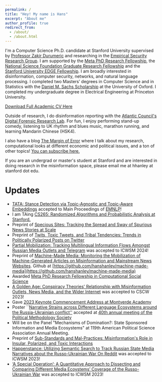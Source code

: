 ```yaml
---
permalink: /
title: "Hey! My name is Hans"
excerpt: "About me"
author_profile: true
redirect_from: 
  - /about/
  - /about.html
---
```



I'm a Computer Science Ph.D. candidate at Stanford University supervised by [Professor Zakir Durumeric](https://zakird.com/) and researching in the [Empirical Security Research Group](https://esrg.stanford.edu/). I am supported by the [Meta PhD Research Fellowship](https://research.facebook.com/blog/2023/4/announcing-the-2023-meta-research-phd-fellowship-award-winners/), the [National Science Foundation Graduate Research Fellowship](https://www.nsfgrfp.org/) and the [Stanford University EDGE Fellowship](https://vpge.stanford.edu/fellowships-funding/enhancing-diversity-graduate/details). I am broadly interested in disinformation, computer security, networks, and natural language processing. I completed two Masters’ degrees in Computer Science and in Statistics with the [Daniel M. Sachs Scholarship](https://sachs.princeton.edu/) at the University of Oxford. I completed my undergraduate degree in Electrical Engineering at Princeton University.

[Download Full Academic CV Here](https://www.hanshanley.com/files/Hans_WA_Hanley_CV.pdf)

Outside of research, I do disinformation reporting with the [Atlantic Council's Digital Forensic Research Lab](https://www.atlanticcouncil.org/programs/digital-forensic-research-lab/). For fun, I enjoy performing stand-up comedy, listening to UK rhythm and blues music, marathon running, and learning Mandarin Chinese (HSK4).

I also have a blog [The Margin of Error](https://www.themarginoferror.com/) where I talk about my research, computational looks at different economic and political issues, and a ton of other topics! [You can subscribe here.](https://docs.google.com/forms/d/e/1FAIpQLSeHPhVHdJ0xdCYq3wDYjkOIxgVdErP4qszNOBQYrnyzTz3xyQ/viewform)

If you are an undergrad or master's student at Stanford and are interested in doing research in the misinformation space, please email me at hhanley at stanford dot edu.


Updates
======
* [TATA: Stance Detection via Topic-Agnostic and Topic-Aware Embeddings]() accepted to Main Proceedings of [EMNLP](https://2023.emnlp.org/)!
* I am TAing [CS265: Randomized Algorithms and Probabilistic Analysis at Stanford.](https://web.stanford.edu/class/cs265/)
* Preprint of [Specious Sites: Tracking the Spread and Sway of Spurious News Stories at Scale](https://www.hanshanley.com/files/Specious_Sites.pdf)
* Preprint of [Twits, Toxic Tweets, and Tribal Tendencies: Trends in Politically Polarized Posts on Twitter](https://www.hanshanley.com/files/CSCW_Twits.pdf)
* [Partial Mobilization: Tracking Multilingual Information Flows Amongst Russian Media Outlets and Telegram](https://www.hanshanley.com/files/ICWSM_Partial_Mobilization.pdf) was accepted to ICWSM 2024!
* Preprint of [Machine-Made Media: Monitoring the Mobilization of Machine-Generated Articles on Misinformation and Mainstream News Websites](https://www.hanshanley.com/files/machine_made.pdf). Github at [https://github.com/hanshanley/machine-made-media](https://github.com/hanshanley/machine-made-media)
* Awarded [Meta PhD Research Fellowship in Computational Social Science](https://research.facebook.com/blog/2023/4/announcing-the-2023-meta-research-phd-fellowship-award-winners/)
* [A Golden Age: Conspiracy Theories' Relationship with Misinformation Outlets, News Media, and the Wider Internet](https://www.hanshanley.com/files/A_Golden_Age.pdf) was accepted to CSCW 2023!
* Gave [2023 Keynote Commencement Address at Montverde Academy](https://www.youtube.com/watch?v=eBTGQ9LIsDY)
* Poster ``[Narrative Strains across Different Language Ecosystems around the Russia-Ukrainian conflict''](https://www.hanshanley.com/files/foreign_narratives.pdf) accepted at [40th annual meeting of the Political Methodology Society](https://polmeth2023.sites.stanford.edu/)
* Will be on the Panel "Mechanisms of Domination?: State Sponsored Information and Media Ecosystems" at 119th American Political Science Association Annual Meeting.
* Preprint of [Sub-Standards and Mal-Practices: Misinformation's Role in Insular, Polarized, and Toxic Interactions](https://www.hanshanley.com/files/Sub_Standards_and_Mal_Practices.pdf)
* [Happenstance: Utilizing Semantic Search to Track Russian State Media Narratives about the Russo-Ukrainian War On Reddit](https://www.hanshanley.com/files/happenstance.pdf) was accepted to ICWSM 2023!
* [‘A Special Operation’: A Quantitative Approach to Dissecting and Comparing Different Media Ecoystems’ Coverage of the Russo-Ukrainian War](https://www.hanshanley.com/files/ICWSM_Eluosi.pdf) was accepted to ICWSM 2023!
